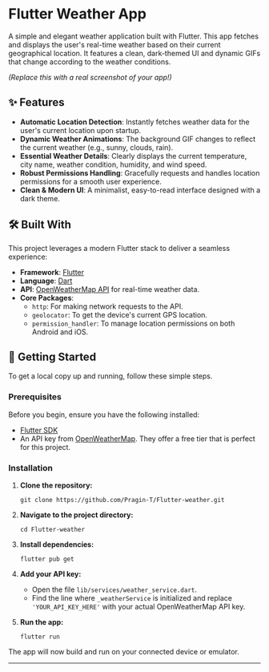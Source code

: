 # Flutter Weather App

A simple and elegant weather application built with Flutter. This app fetches and displays the user's real-time weather based on their current geographical location. It features a clean, dark-themed UI and dynamic GIFs that change according to the weather conditions.

 
*(Replace this with a real screenshot of your app!)*

## ✨ Features

- **Automatic Location Detection**: Instantly fetches weather data for the user's current location upon startup.
- **Dynamic Weather Animations**: The background GIF changes to reflect the current weather (e.g., sunny, clouds, rain).
- **Essential Weather Details**: Clearly displays the current temperature, city name, weather condition, humidity, and wind speed.
- **Robust Permissions Handling**: Gracefully requests and handles location permissions for a smooth user experience.
- **Clean & Modern UI**: A minimalist, easy-to-read interface designed with a dark theme.

## 🛠️ Built With

This project leverages a modern Flutter stack to deliver a seamless experience:

- **Framework**: [Flutter](https://flutter.dev/)
- **Language**: [Dart](https://dart.dev/)
- **API**: [OpenWeatherMap API](https://openweathermap.org/api) for real-time weather data.
- **Core Packages**:
  - `http`: For making network requests to the API.
  - `geolocator`: To get the device's current GPS location.
  - `permission_handler`: To manage location permissions on both Android and iOS.

## 🚀 Getting Started

To get a local copy up and running, follow these simple steps.

### Prerequisites

Before you begin, ensure you have the following installed:
- [Flutter SDK](https://flutter.dev/docs/get-started/install)
- An API key from [OpenWeatherMap](https://openweathermap.org/api). They offer a free tier that is perfect for this project.

### Installation

1.  **Clone the repository:**
    ```
    git clone https://github.com/Pragin-T/Flutter-weather.git
    ```
2.  **Navigate to the project directory:**
    ```
    cd Flutter-weather
    ```
3.  **Install dependencies:**
    ```
    flutter pub get
    ```
4.  **Add your API key:**
    -   Open the file `lib/services/weather_service.dart`.
    -   Find the line where `_weatherService` is initialized and replace `'YOUR_API_KEY_HERE'` with your actual OpenWeatherMap API key.

5.  **Run the app:**
    ```
    flutter run
    ```
The app will now build and run on your connected device or emulator.

---
